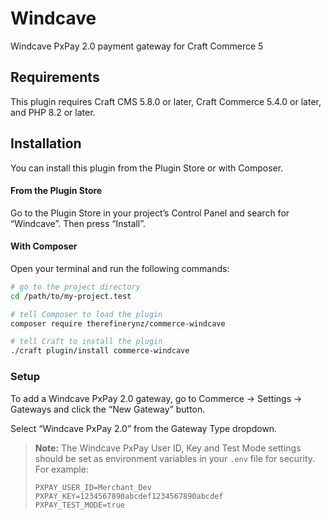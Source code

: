 # Windcave

Windcave PxPay 2.0 payment gateway for Craft Commerce 5

## Requirements

This plugin requires Craft CMS 5.8.0 or later, Craft Commerce 5.4.0 or later, and PHP 8.2 or later.

## Installation

You can install this plugin from the Plugin Store or with Composer.

#### From the Plugin Store

Go to the Plugin Store in your project’s Control Panel and search for “Windcave”. Then press “Install”.

#### With Composer

Open your terminal and run the following commands:

```bash
# go to the project directory
cd /path/to/my-project.test

# tell Composer to load the plugin
composer require therefinerynz/commerce-windcave

# tell Craft to install the plugin
./craft plugin/install commerce-windcave
```

### Setup
To add a Windcave PxPay 2.0 gateway, go to Commerce → Settings → Gateways and click the “New Gateway” button.

Select “Windcave PxPay 2.0” from the Gateway Type dropdown.

> **Note:** The Windcave PxPay User ID, Key and Test Mode settings should be set as environment variables in your `.env` file for security. For example:
> ```
> PXPAY_USER_ID=Merchant_Dev
> PXPAY_KEY=1234567890abcdef1234567890abcdef
> PXPAY_TEST_MODE=true
> ```